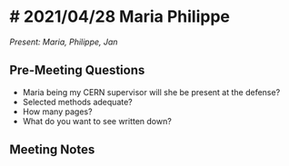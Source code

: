 # # 2021/04/28 Maria Philippe

*Present: Maria, Philippe, Jan*

## Pre-Meeting Questions

* Maria being my CERN supervisor will she be present at the defense?
* Selected methods adequate?
* How many pages?
* What do you want to see written down?

## Meeting Notes
